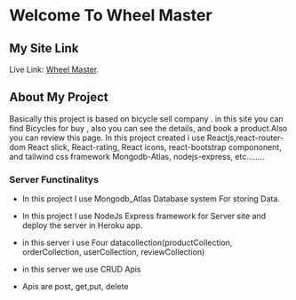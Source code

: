 # Welcome To Wheel Master 

## My Site Link 
Live Link: [Wheel Master](https://wheel-master-43fc4.web.app/).

## About My Project

Basically this project is based on bicycle sell company . in this site you can find Bicycles for buy , also you can see the details, and book a product.Also you can review this page. In this project created i use  Reactjs,react-router-dom React slick, React-rating, React icons, react-bootstrap compononent, and tailwind css framework Mongodb-Atlas, nodejs-express, etc........    


### Server Functinalitys

*  In this project I use Mongodb_Atlas Database system For storing Data.

*  In this project I use NodeJs Express framework for Server site and deploy the server in Heroku app.

*  in this server i use Four datacollection(productCollection, orderCollection,  userCollection,        reviewCollection)

*  in this server we use CRUD Apis

*  Apis are post, get,put, delete







